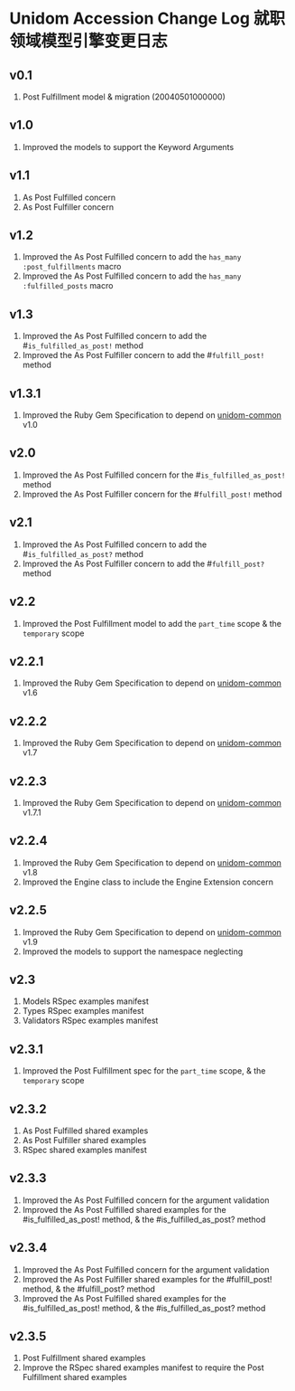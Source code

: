 # Unidom Accession Change Log 就职领域模型引擎变更日志

## v0.1
1. Post Fulfillment model & migration (20040501000000)

## v1.0
1. Improved the models to support the Keyword Arguments

## v1.1
1. As Post Fulfilled concern
2. As Post Fulfiller concern

## v1.2
1. Improved the As Post Fulfilled concern to add the ``has_many :post_fulfillments`` macro
2. Improved the As Post Fulfilled concern to add the ``has_many :fulfilled_posts`` macro

## v1.3
1. Improved the As Post Fulfilled concern to add the #``is_fulfilled_as_post!`` method
2. Improved the As Post Fulfiller concern to add the #``fulfill_post!`` method

## v1.3.1
1. Improved the Ruby Gem Specification to depend on [unidom-common](https://github.com/topbitdu/unidom-common) v1.0

## v2.0
1. Improved the As Post Fulfilled concern for the #``is_fulfilled_as_post!`` method
2. Improved the As Post Fulfiller concern for the #``fulfill_post!`` method

## v2.1
1. Improved the As Post Fulfilled concern to add the #``is_fulfilled_as_post?`` method
2. Improved the As Post Fulfiller concern to add the #``fulfill_post?`` method

## v2.2
1. Improved the Post Fulfillment model to add the ``part_time`` scope & the ``temporary`` scope

## v2.2.1
1. Improved the Ruby Gem Specification to depend on [unidom-common](https://github.com/topbitdu/unidom-common) v1.6

## v2.2.2
1. Improved the Ruby Gem Specification to depend on [unidom-common](https://github.com/topbitdu/unidom-common) v1.7

## v2.2.3
1. Improved the Ruby Gem Specification to depend on [unidom-common](https://github.com/topbitdu/unidom-common) v1.7.1

## v2.2.4
1. Improved the Ruby Gem Specification to depend on [unidom-common](https://github.com/topbitdu/unidom-common) v1.8
2. Improved the Engine class to include the Engine Extension concern

## v2.2.5
1. Improved the Ruby Gem Specification to depend on [unidom-common](https://github.com/topbitdu/unidom-common) v1.9
2. Improved the models to support the namespace neglecting

## v2.3
1. Models RSpec examples manifest
2. Types RSpec examples manifest
3. Validators RSpec examples manifest

## v2.3.1
1. Improved the Post Fulfillment spec for the ``part_time`` scope, & the ``temporary`` scope

## v2.3.2
1. As Post Fulfilled shared examples
2. As Post Fulfiller shared examples
3. RSpec shared examples manifest

## v2.3.3
1. Improved the As Post Fulfilled concern for the argument validation
2. Improved the As Post Fulfilled shared examples for the #is_fulfilled_as_post! method, & the #is_fulfilled_as_post? method

## v2.3.4
1. Improved the As Post Fulfilled concern for the argument validation
2. Improved the As Post Fulfiller shared examples for the #fulfill_post! method, & the #fulfill_post? method
3. Improved the As Post Fulfilled shared examples for the #is_fulfilled_as_post! method, & the #is_fulfilled_as_post? method

## v2.3.5
1. Post Fulfillment shared examples
2. Improve the RSpec shared examples manifest to require the Post Fulfillment shared examples
